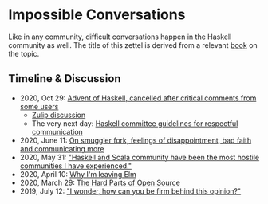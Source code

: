 # Impossible Conversations

Like in any community, difficult conversations happen in the Haskell community as well. The title of this zettel is derived from a relevant [book](https://areomagazine.com/2019/09/03/impossible-conversations/) on the topic.

## Timeline & Discussion

- 2020, Oct 29: [Advent of Haskell, cancelled after critical comments from some users](https://www.reddit.com/r/haskell/comments/jk5ltu/advent_of_haskell_2020/)
  - [Zulip discussion](https://funprog.srid.ca/haskell/advent-of-haskell.html)
  - The very next day: [Haskell committee guidelines for respectful communication](https://www.reddit.com/r/haskell/comments/jkwl5u/haskell_committee_guidelines_for_respectful/)
- 2020, June 11: [On smuggler fork, feelings of disappointment, bad faith and communicating more](https://www.reddit.com/r/haskell/comments/h0uyrg/smuggler2_a_ghc_plugin_for_minimising_imports_and/)
- 2020, May 31: ["Haskell and Scala community have been the most hostile communities I have experienced."](https://www.reddit.com/r/haskell/comments/gtm3w0/on_marketing_haskell/fsctpax/)
- 2020, April 10: [Why I'm leaving Elm](https://reddit.com/r/haskell/comments/fy848b/why_im_leaving_elm/)
- 2020, March 29: [The Hard Parts of Open Source](https://reddit.com/r/haskell/comments/fr3uz9/the_hard_parts_of_open_source/)
- 2019, July 12: ["I wonder, how can you be firm behind this opinion?"](https://reddit.com/r/haskell/comments/cc1rxb/how_i_intend_to_help_steer_ghc_reasonably/etkctsa/)
